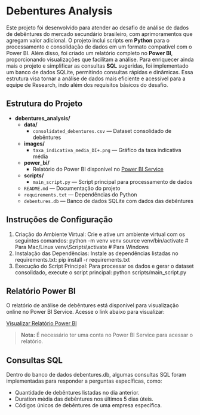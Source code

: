 # Debentures Analysis
Este projeto foi desenvolvido para atender ao desafio de análise de dados de debêntures do mercado secundário brasileiro, com aprimoramentos que agregam valor adicional. O projeto inclui scripts em **Python** para o processamento e consolidação de dados em um formato compatível com o Power BI. Além disso, foi criado um relatório completo no **Power BI**, proporcionando visualizações que facilitam a análise. Para enriquecer ainda mais o projeto e simplificar as consultas **SQL** sugeridas, foi implementado um banco de dados SQLite, permitindo consultas rápidas e dinâmicas. Essa estrutura visa tornar a análise de dados mais eficiente e acessível para a equipe de Research, indo além dos requisitos básicos do desafio.

## Estrutura do Projeto

- **debentures_analysis/**
  - **data/**
    - `consolidated_debentures.csv` — Dataset consolidado de debêntures
  - **images/**
    - `taxa_indicativa_media_DI+.png` — Gráfico da taxa indicativa média
  - **power_bi/**
    - Relatório do Power BI disponível no [Power BI Service](https://app.powerbi.com/groups/me/reports/ddbc5c3f-af14-42b0-8008-85680d752d2a/360a73b73fd37848b1b2?experience=power-bi)
  - **scripts/**
    - `main_script.py` — Script principal para processamento de dados
  - `README.md` — Documentação do projeto
  - `requirements.txt` — Dependências do Python
  - `debentures.db` — Banco de dados SQLite com dados das debêntures



## Instruções de Configuração
1. Criação do Ambiente Virtual: Crie e ative um ambiente virtual com os seguintes comandos:
   python -m venv venv
   source venv/bin/activate    # Para Mac/Linux
   venv\Scripts\activate       # Para Windows
2. Instalação das Dependências: Instale as dependências listadas no requirements.txt:
   pip install -r requirements.txt
3. Execução do Script Principal: Para processar os dados e gerar o dataset consolidado, execute o script principal:
   python scripts/main_script.py

## Relatório Power BI

O relatório de análise de debêntures está disponível para visualização online no Power BI Service. Acesse o link abaixo para visualizar:

[Visualizar Relatório Power BI](https://app.powerbi.com/groups/me/reports/ddbc5c3f-af14-42b0-8008-85680d752d2a/360a73b73fd37848b1b2?experience=power-bi)

> **Nota:** É necessário ter uma conta no Power BI Service para acessar o relatório.


## Consultas SQL
Dentro do banco de dados debentures.db, algumas consultas SQL foram implementadas para responder a perguntas específicas, como:

- Quantidade de debêntures listadas no dia anterior.
- Duration média das debêntures nos últimos 5 dias úteis.
- Códigos únicos de debêntures de uma empresa específica.

